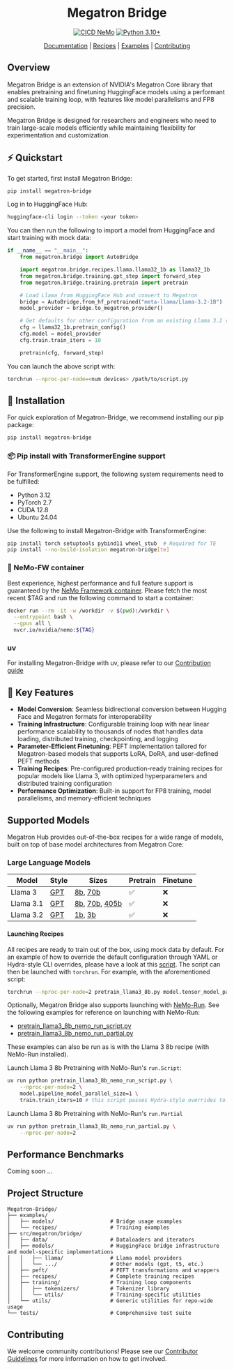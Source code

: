 <div align="center">

# Megatron Bridge

<!-- [![codecov](https://codecov.io/github/NVIDIA-NeMo/Megatron-Bridge/graph/badge.svg?token=4NMKZVOW2Z)](https://codecov.io/github/NVIDIA-NeMo/Megatron-Hub) -->
[![CICD NeMo](https://github.com/NVIDIA-NeMo/Megatron-Bridge/actions/workflows/cicd-main.yml/badge.svg)](https://github.com/NVIDIA-NeMo/Megatron-Bridge/actions/workflows/cicd-main.yml)
[![Python 3.10+](https://img.shields.io/badge/python-3.10+-blue.svg)](https://www.python.org/downloads/release/python-3100/)
<!-- [![GitHub Stars](https://img.shields.io/github/stars/NVIDIA-NeMo/Megatron-Bridge.svg?style=social&label=Star&maxAge=2592000)](https://github.com/NVIDIA-NeMo/Megatron-Bridge/stargazers/) -->

[Documentation](https://nemo-framework-documentation.gitlab-master-pages.nvidia.com/megatron-bridge-build/) | [Recipes](#supported-models) | [Examples](https://github.com/NVIDIA-NeMo/Megatron-Bridge/tree/main/examples) | [Contributing](https://github.com/NVIDIA-NeMo/Megatron-Bridge/blob/main/CONTRIBUTING.md)
</div>

## Overview

Megatron Bridge is an extension of NVIDIA's Megatron Core library that enables pretraining and finetuning HuggingFace models using a performant and scalable training loop, with features like model parallelisms and FP8 precision.

Megatron Bridge is designed for researchers and engineers who need to train large-scale models efficiently while maintaining flexibility for experimentation and customization.

## ⚡ Quickstart

To get started, first install Megatron Bridge:
```sh
pip install megatron-bridge
```

Log in to HuggingFace Hub:
```sh
huggingface-cli login --token <your token>
```

You can then run the following to import a model from HuggingFace and start training with mock data:
```python
if __name__ == "__main__":
    from megatron.bridge import AutoBridge

    import megatron.bridge.recipes.llama.llama32_1b as llama32_1b
    from megatron.bridge.training.gpt_step import forward_step
    from megatron.bridge.training.pretrain import pretrain

    # Load Llama from HuggingFace Hub and convert to Megatron
    bridge = AutoBridge.from_hf_pretrained("meta-llama/Llama-3.2-1B")
    model_provider = bridge.to_megatron_provider()

    # Get defaults for other configuration from an existing Llama 3.2 recipe
    cfg = llama32_1b.pretrain_config()
    cfg.model = model_provider
    cfg.train.train_iters = 10

    pretrain(cfg, forward_step)
```

You can launch the above script with:
```sh
torchrun --nproc-per-node=<num devices> /path/to/script.py
```

## 🔧 Installation

For quick exploration of Megatron-Bridge, we recommend installing our pip package:

```bash
pip install megatron-bridge
```

### 📦 Pip install with TransformerEngine support

For TransformerEngine support, the following system requirements need to be fulfilled:

- Python 3.12
- PyTorch 2.7
- CUDA 12.8
- Ubuntu 24.04

Use the following to install Megatron-Bridge with TransformerEngine:

```bash
pip install torch setuptools pybind11 wheel_stub  # Required for TE
pip install --no-build-isolation megatron-bridge[te]
```

### 🐳 NeMo-FW container

Best experience, highest performance and full feature support is guaranteed by the [NeMo Framework container](https://catalog.ngc.nvidia.com/orgs/nvidia/containers/nemo/tags). Please fetch the most recent $TAG and run the following command to start a container:

```bash
docker run --rm -it -w /workdir -v $(pwd):/workdir \
  --entrypoint bash \
  --gpus all \
  nvcr.io/nvidia/nemo:${TAG}
```

### uv

For installing Megatron-Bridge with uv, please refer to our [Contribution guide](https://github.com/NVIDIA-NeMo/Megatron-Bridge/blob/main/CONTRIBUTING.md)

## 🚀 Key Features

- **Model Conversion**: Seamless bidirectional conversion between Hugging Face and Megatron formats for interoperability
- **Training Infrastructure**: Configurable training loop with near linear performance scalability to thousands of nodes that handles data loading, distributed training, checkpointing, and logging
- **Parameter-Efficient Finetuning**: PEFT implementation tailored for Megatron-based models that supports LoRA, DoRA, and user-defined PEFT methods
- **Training Recipes**: Pre-configured production-ready training recipes for popular models like Llama 3, with optimized hyperparameters and distributed training configuration
- **Performance Optimization**: Built-in support for FP8 training, model parallelisms, and memory-efficient techniques

## Supported Models

Megatron Hub provides out-of-the-box recipes for a wide range of models, built on top of base model architectures from Megatron Core:

### Large Language Models

| Model                  | Style     | Sizes     | Pretrain     | Finetune     |
|------------------------|-----------|-----------|--------------|--------------|
| Llama 3                | [GPT](https://github.com/NVIDIA-NeMo/Megatron-Bridge/blob/main/src/megatron/bridge/models/gpt_provider.py)       | [8b](https://github.com/NVIDIA-NeMo/Megatron-Bridge/blob/main/src/megatron/bridge/recipes/llama/llama3_8b.py), [70b](https://github.com/NVIDIA-NeMo/Megatron-Bridge/blob/main/src/megatron/bridge/recipes/llama/llama3_70b.py)   | ✅ | ❌ |
| Llama 3.1              | [GPT](https://github.com/NVIDIA-NeMo/Megatron-Bridge/blob/main/src/megatron/bridge/models/gpt_provider.py)       | [8b](https://github.com/NVIDIA-NeMo/Megatron-Bridge/blob/main/src/megatron/bridge/recipes/llama/llama31_8b.py), [70b](https://github.com/NVIDIA-NeMo/Megatron-Bridge/blob/main/src/megatron/bridge/recipes/llama/llama31_70b.py), [405b](https://github.com/NVIDIA-NeMo/Megatron-Bridge/blob/main/src/megatron/bridge/recipes/llama/llama31_405b.py)    | ✅ | ❌ |
| Llama 3.2              | [GPT](https://github.com/NVIDIA-NeMo/Megatron-Bridge/blob/main/src/megatron/bridge/models/gpt_provider.py)       | [1b](https://github.com/NVIDIA-NeMo/Megatron-Bridge/blob/main/src/megatron/bridge/recipes/llama/llama32_1b.py), [3b](https://github.com/NVIDIA-NeMo/Megatron-Bridge/blob/main/src/megatron/bridge/recipes/llama/llama32_3b.py)           | ✅ | ❌ |

#### Launching Recipes

All recipes are ready to train out of the box, using mock data by default. For an example of how to override the default configuration through YAML or Hydra-style CLI overrides, please have a look at this [script](https://github.com/NVIDIA-NeMo/Megatron-Bridge/examples/recipes/llama3_8b/pretrain_llama3_8b.py). The script can then be launched with `torchrun`. For example, with the aforementioned script:

```sh
torchrun --nproc-per-node=2 pretrain_llama3_8b.py model.tensor_model_parallel_size=1 <additional overrides ...>
```

Optionally, Megatron Bridge also supports launching with [NeMo-Run](https://github.com/NVIDIA-NeMo/Run). See the following examples for reference on launching with NeMo-Run:

- [pretrain_llama3_8b_nemo_run_script.py](https://github.com/NVIDIA-NeMo/Megatron-Bridge/blob/main/examples/recipes/llama3_8b/pretrain_llama3_8b_nemo_run_script.py)
- [pretrain_llama3_8b_nemo_run_partial.py](https://github.com/NVIDIA-NeMo/Megatron-Bridge/blob/main/examples/recipes/llama3_8b/pretrain_llama3_8b_nemo_run_partial.py)

These examples can also be run as is with the Llama 3 8b recipe (with NeMo-Run installed).

Launch Llama 3 8b Pretraining with NeMo-Run's `run.Script`:

```sh
uv run python pretrain_llama3_8b_nemo_run_script.py \
    --nproc-per-node=2 \
    model.pipeline_model_parallel_size=1 \
    train.train_iters=10 # this script passes Hydra-style overrides to the target script
```

Launch Llama 3 8b Pretraining with NeMo-Run's `run.Partial`

```sh
uv run python pretrain_llama3_8b_nemo_run_partial.py \
    --nproc-per-node=2
```

<!-- ### Vision-Language Models -->

## Performance Benchmarks

Coming soon ...

## Project Structure

```
Megatron-Bridge/
├── examples/
│   ├── models/                  # Bridge usage examples
│   └── recipes/                 # Training examples
├── src/megatron/bridge/
│   ├── data/                    # Dataloaders and iterators
│   ├── models/                  # HuggingFace bridge infrastructure and model-specific implementations
│   │   ├── llama/               # Llama model providers
│   │   └── .../                 # Other models (gpt, t5, etc.)
│   ├── peft/                    # PEFT transformations and wrappers
│   ├── recipes/                 # Complete training recipes
│   ├── training/                # Training loop components
│   │   ├── tokenizers/          # Tokenizer library
│   │   └── utils/               # Training-specific utilities
│   └── utils/                   # Generic utilities for repo-wide usage
└── tests/                       # Comprehensive test suite
```

## Contributing

We welcome community contributions! Please see our [Contributor Guidelines](https://github.com/NVIDIA-NeMo/Megatron-Bridge/blob/main/CONTRIBUTING.md) for more information on how to get involved.
